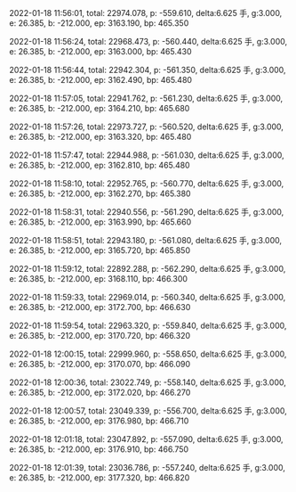 2022-01-18 11:56:01, total: 22974.078, p: -559.610, delta:6.625 手, g:3.000, e: 26.385, b: -212.000, ep: 3163.190, bp: 465.350

2022-01-18 11:56:24, total: 22968.473, p: -560.440, delta:6.625 手, g:3.000, e: 26.385, b: -212.000, ep: 3163.000, bp: 465.430

2022-01-18 11:56:44, total: 22942.304, p: -561.350, delta:6.625 手, g:3.000, e: 26.385, b: -212.000, ep: 3162.490, bp: 465.480

2022-01-18 11:57:05, total: 22941.762, p: -561.230, delta:6.625 手, g:3.000, e: 26.385, b: -212.000, ep: 3164.210, bp: 465.680

2022-01-18 11:57:26, total: 22973.727, p: -560.520, delta:6.625 手, g:3.000, e: 26.385, b: -212.000, ep: 3163.320, bp: 465.480

2022-01-18 11:57:47, total: 22944.988, p: -561.030, delta:6.625 手, g:3.000, e: 26.385, b: -212.000, ep: 3162.810, bp: 465.480

2022-01-18 11:58:10, total: 22952.765, p: -560.770, delta:6.625 手, g:3.000, e: 26.385, b: -212.000, ep: 3162.270, bp: 465.380

2022-01-18 11:58:31, total: 22940.556, p: -561.290, delta:6.625 手, g:3.000, e: 26.385, b: -212.000, ep: 3163.990, bp: 465.660

2022-01-18 11:58:51, total: 22943.180, p: -561.080, delta:6.625 手, g:3.000, e: 26.385, b: -212.000, ep: 3165.720, bp: 465.850

2022-01-18 11:59:12, total: 22892.288, p: -562.290, delta:6.625 手, g:3.000, e: 26.385, b: -212.000, ep: 3168.110, bp: 466.300

2022-01-18 11:59:33, total: 22969.014, p: -560.340, delta:6.625 手, g:3.000, e: 26.385, b: -212.000, ep: 3172.700, bp: 466.630

2022-01-18 11:59:54, total: 22963.320, p: -559.840, delta:6.625 手, g:3.000, e: 26.385, b: -212.000, ep: 3170.720, bp: 466.320

2022-01-18 12:00:15, total: 22999.960, p: -558.650, delta:6.625 手, g:3.000, e: 26.385, b: -212.000, ep: 3170.070, bp: 466.090

2022-01-18 12:00:36, total: 23022.749, p: -558.140, delta:6.625 手, g:3.000, e: 26.385, b: -212.000, ep: 3172.020, bp: 466.270

2022-01-18 12:00:57, total: 23049.339, p: -556.700, delta:6.625 手, g:3.000, e: 26.385, b: -212.000, ep: 3176.980, bp: 466.710

2022-01-18 12:01:18, total: 23047.892, p: -557.090, delta:6.625 手, g:3.000, e: 26.385, b: -212.000, ep: 3176.910, bp: 466.750

2022-01-18 12:01:39, total: 23036.786, p: -557.240, delta:6.625 手, g:3.000, e: 26.385, b: -212.000, ep: 3177.320, bp: 466.820